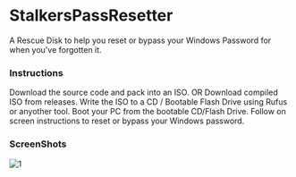 # StalkersPassResetter
A Rescue Disk to help you reset or bypass your Windows Password for when you've forgotten it.

### Instructions
Download the source code and pack into an ISO.
OR
Download compiled ISO from releases.
Write the ISO to a CD / Bootable Flash Drive using Rufus or anyother tool.
Boot your PC from the bootable CD/Flash Drive.
Follow on screen instructions to reset or bypass your Windows password.

### ScreenShots
![1](http://stalkers.pk/blog/wp-content/uploads/2018/07/Windows-10-x64-2018-07-15-12-08-40.png)
